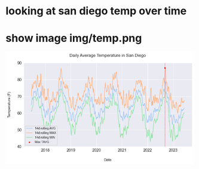 # looking at san diego temp over time

# show image img/temp.png
[![temp](img/temp.png)](img/temp.png)

